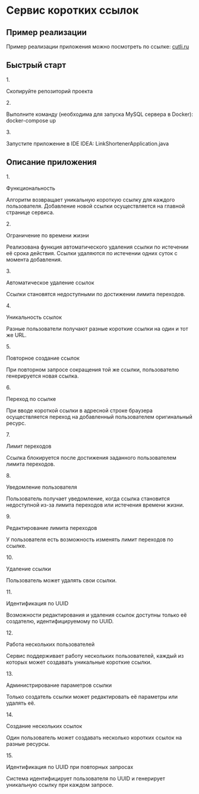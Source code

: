 <h1>Сервис коротких ссылок</h1>

<h2>Пример реализации</h2>
<p>Пример реализации приложения можно посмотреть по ссылке: <a href="http://cutli.ru/">cutli.ru</a></p>

<h2>Быстрый старт</h2>
1. <p>Скопируйте репозиторий проекта</p>
2. <p>Выполните команду (необходима для запуска MySQL сервера в Docker): docker-compose up</p>
3. <p>Запустите приложение в IDE IDEA: LinkShortenerApplication.java</p>

<h2>Описание приложения</h2>
1. <p>Функциональность</p>
   <p>Алгоритм возвращает уникальную короткую ссылку для каждого пользователя. Добавление новой ссылки осуществляется на главной странице сервиса.</p>
2. <p>Ограничение по времени жизни</p>
   <p>Реализована функция автоматического удаления ссылки по истечении её срока действия. Ссылки удаляются по истечении одних суток с момента добавления.</p>
3. <p>Автоматическое удаление ссылок</p>
   <p>Ссылки становятся недоступными по достижении лимита переходов.</p>
4. <p>Уникальность ссылок</p>
   <p>Разные пользователи получают разные короткие ссылки на один и тот же URL.</p>
5. <p>Повторное создание ссылок</p>
   <p>При повторном запросе сокращения той же ссылки, пользователю генерируется новая ссылка.</p>
6. <p>Переход по ссылке</p>
   <p>При вводе короткой ссылки в адресной строке браузера осуществляется переход на добавленный пользователем оригинальный ресурс.</p>
7. <p>Лимит переходов</p>
   <p>Ссылка блокируется после достижения заданного пользователем лимита переходов.</p>
8. <p>Уведомление пользователя</p>
   <p>Пользователь получает уведомление, когда ссылка становится недоступной из-за лимита переходов или истечения времени жизни.</p>
9. <p>Редактирование лимита переходов</p>
   <p>У пользователя есть возможность изменять лимит переходов по ссылке.</p>
10. <p>Удаление ссылки</p>
    <p>Пользователь может удалять свои ссылки.</p>
11. <p>Идентификация по UUID</p>
    <p>Возможности редактирования и удаления ссылок доступны только её создателю, идентифицируемому по UUID.</p>
12. <p>Работа нескольких пользователей</p>
    <p>Сервис поддерживает работу нескольких пользователей, каждый из которых может создавать уникальные короткие ссылки.</p>
13. <p>Администрирование параметров ссылки</p>
    <p>Только создатель ссылки может редактировать её параметры или удалять её.</p>
14. <p>Создание нескольких ссылок</p>
    <p>Один пользователь может создавать несколько коротких ссылок на разные ресурсы.</p>
15. <p>Идентификация по UUID при повторных запросах</p>
    <p>Система идентифицирует пользователя по UUID и генерирует уникальную ссылку при каждом запросе.</p>